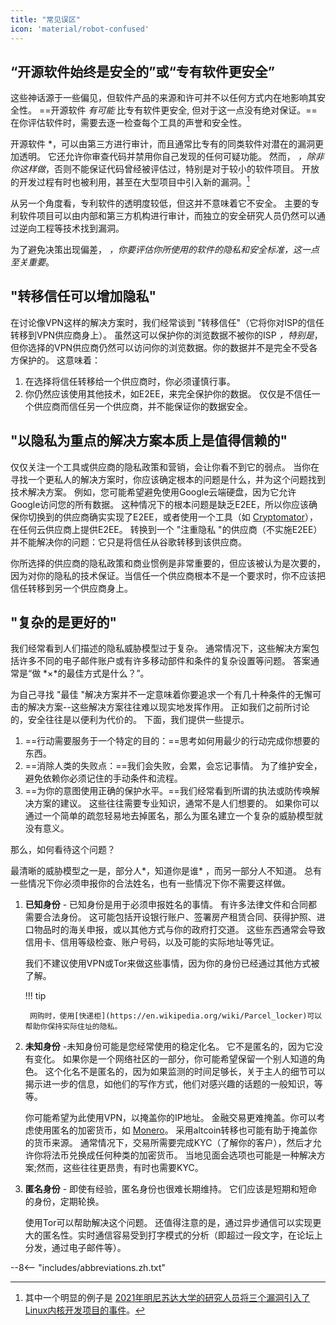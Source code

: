 ```yaml
---
title: "常见误区"
icon: 'material/robot-confused'
---
```


## “开源软件始终是安全的”或“专有软件更安全”

这些神话源于一些偏见，但软件产品的来源和许可并不以任何方式内在地影响其安全性。 ==开源软件 *有可能* 比专有软件更安全, 但对于这一点没有绝对保证。== 在你评估软件时，需要去逐一检查每个工具的声誉和安全性。

</em> 开源软件 *，可以由第三方进行审计，而且通常比专有的同类软件对潜在的漏洞更加透明。 它还允许你审查代码并禁用你自己发现的任何可疑功能。 然而， *，除非你这样做*，否则不能保证代码曾经被评估过，特别是对于较小的软件项目。 开放的开发过程有时也被利用，甚至在大型项目中引入新的漏洞。[^1]</p>

从另一个角度看，专利软件的透明度较低，但这并不意味着它不安全。 主要的专利软件项目可以由内部和第三方机构进行审计，而独立的安全研究人员仍然可以通过逆向工程等技术找到漏洞。

为了避免决策出现偏差， *，你要评估你所使用的软件的隐私和安全标准，这一点至关重要*。

## "转移信任可以增加隐私"

在讨论像VPN这样的解决方案时，我们经常谈到 "转移信任"（它将你对ISP的信任转移到VPN供应商身上）。 虽然这可以保护你的浏览数据不被你的ISP *，特别是*，但你选择的VPN供应商仍然可以访问你的浏览数据。你的数据并不是完全不受各方保护的。 这意味着：

1. 在选择将信任转移给一个供应商时，你必须谨慎行事。
2. 你仍然应该使用其他技术，如E2EE，来完全保护你的数据。 仅仅是不信任一个供应商而信任另一个供应商，并不能保证你的数据安全。

## "以隐私为重点的解决方案本质上是值得信赖的"

仅仅关注一个工具或供应商的隐私政策和营销，会让你看不到它的弱点。 当你在寻找一个更私人的解决方案时，你应该确定根本的问题是什么，并为这个问题找到技术解决方案。 例如，您可能希望避免使用Google云端硬盘，因为它允许Google访问您的所有数据。 这种情况下的根本问题是缺乏E2EE，所以你应该确保你切换到的供应商确实实现了E2EE，或者使用一个工具（如 [Cryptomator](../encryption.md#cryptomator-cloud)），在任何云供应商上提供E2EE。 转换到一个 "注重隐私 "的供应商（不实施E2EE）并不能解决你的问题：它只是将信任从谷歌转移到该供应商。

你所选择的供应商的隐私政策和商业惯例是非常重要的，但应该被认为是次要的，因为对你的隐私的技术保证。当信任一个供应商根本不是一个要求时，你不应该把信任转移到另一个供应商身上。

## "复杂的是更好的"

我们经常看到人们描述的隐私威胁模型过于复杂。 通常情况下，这些解决方案包括许多不同的电子邮件账户或有许多移动部件和条件的复杂设置等问题。 答案通常是“做 *×*的最佳方式是什么？”。

为自己寻找 "最佳 "解决方案并不一定意味着你要追求一个有几十种条件的无懈可击的解决方案--这些解决方案往往难以现实地发挥作用。 正如我们之前所讨论的，安全往往是以便利为代价的。 下面，我们提供一些提示。

1. ==行动需要服务于一个特定的目的：==思考如何用最少的行动完成你想要的东西。
2. ==消除人类的失败点：==我们会失败，会累，会忘记事情。 为了维护安全，避免依赖你必须记住的手动条件和流程。
3. ==为你的意图使用正确的保护水平。==我们经常看到所谓的执法或防传唤解决方案的建议。 这些往往需要专业知识，通常不是人们想要的。 如果你可以通过一个简单的疏忽轻易地去掉匿名，那么为匿名建立一个复杂的威胁模型就没有意义。

那么，如何看待这个问题？

最清晰的威胁模型之一是，部分人*，知道你是谁* ，而另一部分人不知道。 总有一些情况下你必须申报你的合法姓名，也有一些情况下你不需要这样做。

1. **已知身份** - 已知身份是用于必须申报姓名的事情。 有许多法律文件和合同都需要合法身份。 这可能包括开设银行账户、签署房产租赁合同、获得护照、进口物品时的海关申报，或以其他方式与你的政府打交道。 这些东西通常会导致信用卡、信用等级检查、账户号码，以及可能的实际地址等凭证。

    我们不建议使用VPN或Tor来做这些事情，因为你的身份已经通过其他方式被了解。

    !!! tip
   
        网购时，使用[快递柜](https://en.wikipedia.org/wiki/Parcel_locker)可以帮助你保持实际住址的隐私。

2. **未知身份** -未知身份可能是您经常使用的稳定化名。 它不是匿名的，因为它没有变化。 如果你是一个网络社区的一部分，你可能希望保留一个别人知道的角色。 这个化名不是匿名的，因为如果监测的时间足够长，关于主人的细节可以揭示进一步的信息，如他们的写作方式，他们对感兴趣的话题的一般知识，等等。

    你可能希望为此使用VPN，以掩盖你的IP地址。 金融交易更难掩盖。你可以考虑使用匿名的加密货币，如 [Monero](https://www.getmonero.org/)。 采用altcoin转移也可能有助于掩盖你的货币来源。 通常情况下，交易所需要完成KYC（了解你的客户），然后才允许你将法币兑换成任何种类的加密货币。 当地见面会选项也可能是一种解决方案;然而，这些往往更昂贵，有时也需要KYC。

3. **匿名身份** - 即使有经验，匿名身份也很难长期维持。 它们应该是短期和短命的身份，定期轮换。

    使用Tor可以帮助解决这个问题。 还值得注意的是，通过异步通信可以实现更大的匿名性。实时通信容易受到打字模式的分析（即超过一段文字，在论坛上分发，通过电子邮件等）。

--8<-- "includes/abbreviations.zh.txt"

[^1]: 其中一个明显的例子是 [2021年明尼苏达大学的研究人员将三个漏洞引入了Linux内核开发项目的事件](https://cse.umn.edu/cs/linux-incident)。
